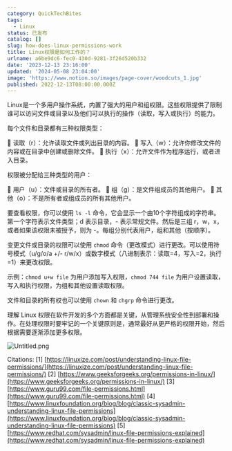 ```yaml
---
category: QuickTechBites
tags:
  - Linux
status: 已发布
catalog: []
slug: how-does-linux-permissions-work
title: Linux权限是如何工作的？
urlname: a6be9dc6-fec0-430d-9281-3f26d520b332
date: '2023-12-13 23:16:00'
updated: '2024-05-08 23:04:00'
image: 'https://www.notion.so/images/page-cover/woodcuts_1.jpg'
published: 2022-12-13T08:00:00.000Z
---
```


Linux是一个多用户操作系统，内置了强大的用户和组权限。这些权限提供了限制谁可以访问文件或目录以及他们可以执行的操作（读取，写入或执行）的能力。


每个文件和目录都有三种权限类型：


🔸 读取（r）：允许读取文件或列出目录的内容。
🔸 写入（w）：允许你修改文件的内容或在目录中创建或删除文件。
🔸 执行（x）：允许文件作为程序运行，或者进入目录。


权限被分配给三种类型的用户：


🔸 用户（u）：文件或目录的所有者。
🔸 组（g）：是文件组成员的其他用户。
🔸 其他（o）：不是所有者或组成员的所有其他用户。


要查看权限，你可以使用 `ls -l` 命令，它会显示一个由10个字符组成的字符串。第一个字符表示文件类型；d 表示目录，- 表示常规文件。然后是三组 r，w，x，或者如果该权限未被授予，则为 -。每组分别代表用户，组和其他（按顺序）。


变更文件或目录的权限可以使用 `chmod` 命令（更改模式）进行更改。可以使用符号模式（u/g/o/a +/- r/w/x）或数字模式（八进制表示：读取=4，写入=2，执行=1）来更改权限。


示例：`chmod u+w file` 为用户添加写入权限，`chmod 744 file` 为用户设置读取，写入和执行权限，为组和其他设置读取权限。


文件和目录的所有权也可以使用 `chown` 和 `chgrp` 命令进行更改。


理解 Linux 权限在软件开发的多个方面都是关键，从管理系统安全性到部署和操作。在处理权限时要牢记的一个关键原则是，通常最好从更严格的权限开始，然后根据需要逐渐添加更多权限。


![Untitled.png](https://prod-files-secure.s3.us-west-2.amazonaws.com/5d24fe63-e567-4804-86f9-9fdc62e13082/332b89ee-9c33-4950-8a69-32c3d1ff2c69/Untitled.png?X-Amz-Algorithm=AWS4-HMAC-SHA256&X-Amz-Content-Sha256=UNSIGNED-PAYLOAD&X-Amz-Credential=ASIAZI2LB466WSNPZDMK%2F20250222%2Fus-west-2%2Fs3%2Faws4_request&X-Amz-Date=20250222T053522Z&X-Amz-Expires=3600&X-Amz-Security-Token=IQoJb3JpZ2luX2VjEL3%2F%2F%2F%2F%2F%2F%2F%2F%2F%2FwEaCXVzLXdlc3QtMiJGMEQCIDApJ8G6Kr7UtkuGpUHZnrooHxIPwLLuTIJuy2VNVRGDAiA25Mx9LJqogzfbOXHP%2BeKYn7gbtpRuI8kKLzWebngBGCqIBAjm%2F%2F%2F%2F%2F%2F%2F%2F%2F%2F8BEAAaDDYzNzQyMzE4MzgwNSIM%2Fb%2F8H5VqLl7SBvMAKtwDdKw%2FCeDJmvcCZcQGoWGZRHW%2FW91dywSJX9%2F%2BVA%2FsSve%2FqfV2DvZ2mfd49Exhw8jNPKnN%2Fb32OkR%2B5CJYyfRo32Nh6HKqwPfGDEkvLRqan%2BVRg3cMC91tMwGCpm9MXvkQXmYVF3AV5D2bd8sySFI3m1RMxTVysXm2Q95kex1KDuf5WzwV8gtpy6KEoZoZ2EklI0f7ZQcU7JNeaYfQiXPniu42bqLVQ6ed6aR9sClVWv0%2F5d4%2BsIEf%2BCTTXqAnFMixCVBpnH%2FSqE41Da84vYVbggnVqmNNg9hvTivt6t%2BjgPqBZlSscN6Lg06Gb28jFVboZF4ncNxyrGF1Xm7iPWng%2FnkbxaVQK%2FfPJ5cGemGLrhfeUDb1IoV3xzjd5V9vwKV70ZINRr%2FimpwHgpHb2Ctd1lvjVnPlRg3QccJb5xi8L4%2BKKsDmmR4DIT4eCMFq8G8HmoEUvEnZlDPiXeT2Dp8OBGmdbigqzdAS0MBWSPO8Mf2Tm6%2Fxb%2FRPkjBJATKvYNUa%2BshhXM%2FFGkIhjz1KlfUVH8h6SIlwBviwD8PfbotwILVbfy7rUH0RyTQ13VT90ZD%2BUBZLYfvdCYGLHib2tIwa4mHozMhAWkR7ZArYKPog5SHUVN35JLDdFEQZx8Ew%2B6flvQY6pgFfrC%2B%2ByiE3rWDLYRNQmkiEHB1oRQY515qJyiHeWiN0asV1Ct9kjDfzSnCUybbdvf1o%2BCZ%2BJ%2BU6dgrMdE6ZJiLt9bjPr0SKP3YA8KabNiPX5i4xs7IGcNq%2FfA%2FVR8SlGXsXnNhycGaEpn%2Bg1vo7blAGm8pbNTzTO%2Bdru3pTqEwaNqRSJrht3LkgaIOVhgJwNFzMx3irNYTXX7Ayirt62YUwWZDg60Lo&X-Amz-Signature=9dd6c42739b575a3c8821cb34eec32320eb711b652b547ae181ef94514a21171&X-Amz-SignedHeaders=host&x-id=GetObject)


Citations:
[1] [https://linuxize.com/post/understanding-linux-file-permissions/](https://linuxize.com/post/understanding-linux-file-permissions/)
[2] [https://www.geeksforgeeks.org/permissions-in-linux/](https://www.geeksforgeeks.org/permissions-in-linux/)
[3] [https://www.guru99.com/file-permissions.html](https://www.guru99.com/file-permissions.html)
[4] [https://www.linuxfoundation.org/blog/blog/classic-sysadmin-understanding-linux-file-permissions](https://www.linuxfoundation.org/blog/blog/classic-sysadmin-understanding-linux-file-permissions)
[5] [https://www.redhat.com/sysadmin/linux-file-permissions-explained](https://www.redhat.com/sysadmin/linux-file-permissions-explained)

